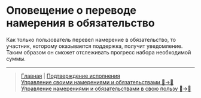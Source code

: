 # Оповещение о переводе намерения в обязательство

Как только пользователь перевел намерение в обязательство, то участник, которому оказывается поддержка, получит уведомление. Таким образом он сможет отслеживать прогресс набора необходимой суммы.

---
> [Главная](../index.md) |  [Подтверждение исполнения](../actions/confirmation_of_transfer.md)  
> [Управление своими намерениями и обязательствами 👤->👥](../actions/show_int_obl.md)  
> [Управление намерениями и обязательствами в свою пользу 👥->👤](../actions/show_int_obl_for_me.md)

